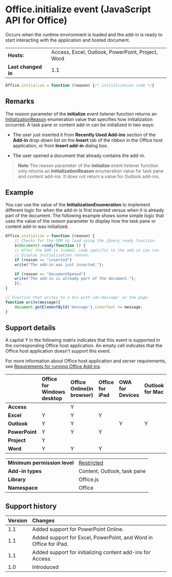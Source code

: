 
# Office.initialize event (JavaScript API for Office)
Occurs when the runtime environment is loaded and the add-in is ready to start interacting with the application and hosted document. 

|||
|:-----|:-----|
|**Hosts:**|Access, Excel, Outlook, PowerPoint, Project, Word|
|**Last changed in**|1.1|

```js
Office.initialize = function (reason) {/* initialization code */}
```


## Remarks

The  _reason_ parameter of the **initialize** event listener function returns an [InitializationReason](../../reference/shared/initializationreason-enumeration.md) enumeration value that specifies how initialization occurred. A task pane or content add-in can be initialized in two ways:


- The user just inserted it from  **Recently Used Add-ins** section of the **Add-in** drop-down list on the **Insert** tab of the ribbon in the Office host application, or from **Insert add-in** dialog box.
    
- The user opened a document that already contains the add-in.
    

 >**Note**  The reason parameter of the  **initialize** event listener function only returns an **InitializationReason** enumeration value for task pane and content add-ins. It does not return a value for Outlook add-ins.


## Example

You can use the value of the  **InitializationEnumeration** to implement different logic for when the add-in is first inserted versus when it is already part of the document. The following example shows some simple logic that uses the value of the _reason_ parameter to display how the task pane or content add-in was initialized.


```js
Office.initialize = function (reason) {
    // Checks for the DOM to load using the jQuery ready function.
    $(document).ready(function () {
    // After the DOM is loaded, code specific to the add-in can run.
    // Display initialization reason.
    if (reason == "inserted")
    write("The add-in was just inserted.");

    if (reason == "documentOpened")
    write("The add-in is already part of the document.");
    });
}

// Function that writes to a div with id='message' on the page.
function write(message){
    document.getElementById('message').innerText += message; 
}
```




## Support details


A capital Y in the following matrix indicates that this event is supported in the corresponding Office host application. An empty cell indicates that the Office host application doesn't support this event.

For more information about Office host application and server requirements, see [Requirements for running Office Add-ins](http://msdn.microsoft.com/library/67340567-bb9a-498c-96d3-3f52f28c16bc%28Office.15%29.aspx).


||**Office for Windows desktop**|**Office Online(in browser)**|**Office for iPad**|**OWA for Devices**|**Outlook for Mac**|
|:-----|:-----|:-----|:-----|:-----|:-----|
|**Access**||Y||||
|**Excel**|Y|Y|Y|||
|**Outlook**|Y|Y||Y|Y|
|**PowerPoint**|Y|Y|Y|||
|**Project**|Y|||||
|**Word**|Y|Y|Y|||

|||
|:-----|:-----|
|**Minimum permission level**|[Restricted](http://msdn.microsoft.com/library/da2efadc-4ebf-45fe-be39-397ac1eb1dbd%28Office.15%29.aspx)|
|**Add-in types**|Content, Outlook, task pane|
|**Library**|Office.js|
|**Namespace**|Office|

## Support history




|**Version**|**Changes**|
|:-----|:-----|
|1.1|Added support for PowerPoint Online.|
|1.1|Added support for Excel, PowerPoint, and Word in Office for iPad.|
|1.1|Added support for initializing content add-ins for Access.|
|1.0|Introduced|
